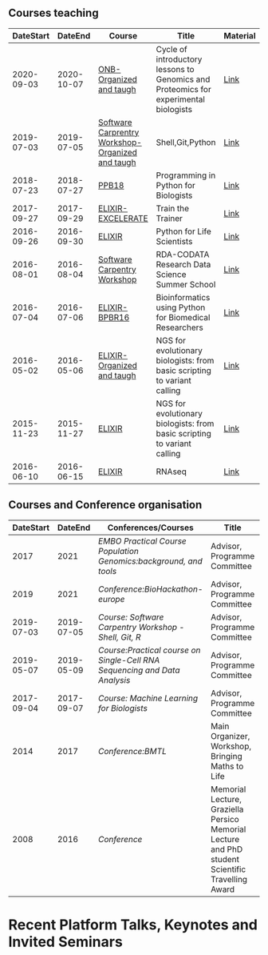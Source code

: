 ## Courses teaching

|DateStart| DateEnd| Course |Title |  Material |
|---------|--------| ---------- |---------- |--------|
|2020-09-03| 2020-10-07| [ONB-Organized and taugh](https://www.onb.it/2020/06/23/corso-di-genomica-e-proteomica-computazionale-per-biologi-sperimentali/) | Cycle of introductory lessons to Genomics and Proteomics for experimental biologists | [Link](http://puglia.ordinebiologi.it/wp-content/uploads/2020/09/Ciclo-di-lezioni-di-introduzione-alla-Genomica-e-Proteomica-per-biologi-sperimentali.pdf) |
|2019-07-03 | 2019-07-05| [Software Carprentry Workshop-Organized and taugh](https://bioinfo.szn.it/elixir-iib-unix-shell-python-git-software-carpentry-workshop-napoli-italy-3-5-jul-2019/) |Shell,Git,Python| [Link](https://elixir-iib-training.github.io/2019-07-05-naples-shell-git-python/)
|2018-07-23 | 2018-07-27| [PPB18](http://gtpb.igc.gulbenkian.pt/bicourses/2018/PPB18/) |Programming in Python for Biologists| [Link](https://github.com/GTPB/PPB18)
|2017-09-27 | 2017-09-29| [ELIXIR-EXCELERATE](https://elixir-iib-training.github.io/website/2017/09/27/train-the-trainer-salerno.html) |Train the Trainer| [Link](https://github.com/TrainTheTrainer/EXCELERATE-TtT)|
|2016-09-26 | 2016-09-30| [ELIXIR](https://elixir-italy.org/singolo-evento/?blog=1&id=584&tipo=) |Python for Life Scientists| [Link]()|
|2016-08-01 | 2016-08-04| [Software Carpentry Workshop](https://carpentries-work.github.io/carpentries_test_website/past_workshops/) |RDA-CODATA Research Data Science Summer School| [Link](https://anelda.github.io/2016-08-01-codata-rda-trieste/)|
|2016-07-04 | 2016-07-06| [ELIXIR-BPBR16](https://biodata.pt/index.php/node/164) |Bioinformatics using Python for Biomedical Researchers| [Link](http://gtpb.igc.gulbenkian.pt/bicourses/2016/BPBR16/index.html)|
|2016-05-02 | 2016-05-06| [ELIXIR-Organized and taugh](https://elixir-europe.org/events/ngs-evolutionary-biologists-basic-scripting-variant-calling-naples) |NGS for evolutionary biologists: from basic scripting to variant calling | [Link](https://bioinformatics.it/courses/detail/1090/ngs-for-evolutionary-biologists-from-basic-scripting-to-variant-calling)|
|2015-11-23 | 2015-11-27| [ELIXIR](https://elixir-europe.org/events/ngs-evolutionary-biologists-basic-scripting-variant-calling) |NGS for evolutionary biologists:  from basic scripting to variant calling| [Link](https://bioinformatics.it/courses/detail/1062/varcall2015-training-course-rome-23-27-november-2015)|
|2016-06-10 | 2016-06-15| [ELIXIR](http://rnaseqworkshop2016.evosexdevo.eu/dwn/salvemini_loc_open.pdf) |RNAseq| [Link](http://rnaseqworkshop2016.evosexdevo.eu/people.php)|

## Courses and Conference organisation
|DateStart| DateEnd| Conferences/Courses |Title |  Material |
|---------|--------| ---------- |---------- |--------|
|2017 | 2021| *EMBO Practical Course Population Genomics:background, and tools* |Advisor, Programme Committee| [Link](https://embo-popgen.centercongressi.com/faculty.php)|
|2019 | 2021| *Conference:BioHackathon-europe* |Advisor, Programme Committee| [Link](https://biohackathon-europe.org/)|
|2019-07-03 | 2019-07-05| *Course: Software Carpentry Workshop - Shell, Git, R* |Advisor, Programme Committee| [Link](https://elixir-iib-training.github.io/2019-07-05-naples-shell-git-python/)|
|2019-05-07 | 2019-05-09| *Course:Practical course on Single-Cell RNA Sequencing and Data Analysis* |Advisor, Programme Committee| [Link](https://elixir-iib-training.github.io/website/2019/05/07/SingleCell-Pozzuoli.html)|
|2017-09-04 | 2017-09-07| *Course: Machine Learning for Biologists* |Advisor, Programme Committee| [Link](https://elixir-iib-training.github.io/website/2017/09/04/MachineLearning-Trento.html)|
|2014 | 2017| *Conference:BMTL*|Main Organizer, Workshop, Bringing Maths to Life| [Link](http://www.bmtl.it/)|
|2008 | 2016| *Conference* |Memorial Lecture, Graziella Persico Memorial Lecture and PhD student Scientific Travelling Award| [Link](https://www.cnr.it/en/event/13562/5th-graziella-persico-lecture-phd-student-travel-award)|

# Recent Platform Talks, Keynotes and Invited Seminars




